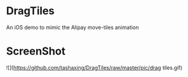 # DragTiles
An iOS demo to mimic the Alipay move-tiles animation
# ScreenShot
![](https://github.com/tashaxing/DragTiles/raw/master/pic/drag tiles.gif)<br/>
